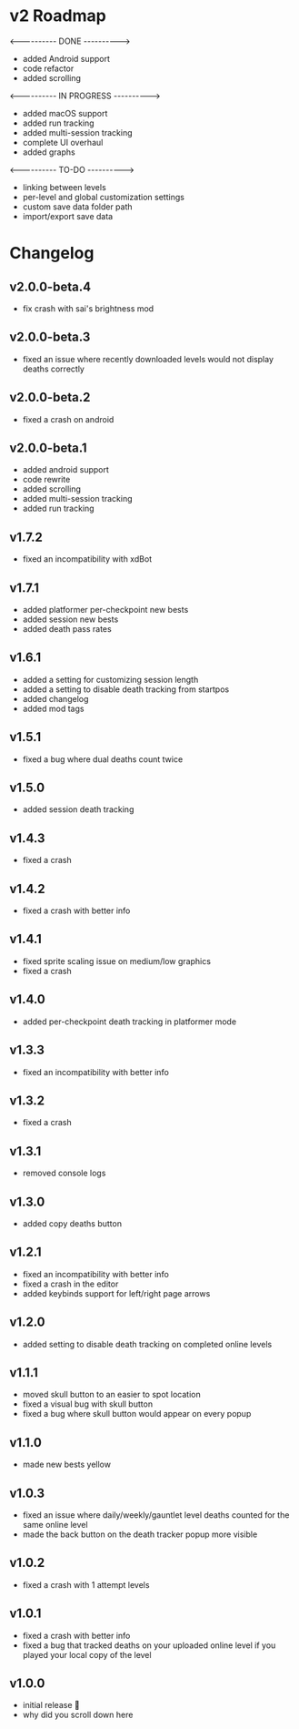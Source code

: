 # v2 Roadmap

<---------- DONE ---------->

- <cg>added Android support</c>
- <cg>code refactor</c>
- <cg>added scrolling</c>

<---------- IN PROGRESS ---------->

- <cg>added macOS support</c>
- <cy>added run tracking</c>
- <cy>added multi-session tracking</c>
- <co>complete UI overhaul</c>
- <co>added graphs</c>

<---------- TO-DO ---------->

- <co>linking between levels</c>
- <co>per-level and global customization settings</c>
- <co>custom save data folder path</c>
- <co>import/export save data</c>

# Changelog
## v2.0.0-beta.4
- fix crash with sai's brightness mod

## v2.0.0-beta.3
- fixed an issue where recently downloaded levels would not display deaths correctly

## v2.0.0-beta.2
- fixed a crash on android

## v2.0.0-beta.1
- added android support
- code rewrite
- added scrolling
- added multi-session tracking
- added run tracking

## v1.7.2
- fixed an incompatibility with xdBot

## v1.7.1
- added platformer per-checkpoint new bests
- added session new bests
- added death pass rates

## v1.6.1
- added a setting for customizing session length
- added a setting to disable death tracking from startpos
- added changelog
- added mod tags

## v1.5.1
- fixed a bug where dual deaths count twice

## v1.5.0
- added session death tracking

## v1.4.3
- fixed a crash

## v1.4.2
- fixed a crash with better info

## v1.4.1
- fixed sprite scaling issue on medium/low graphics
- fixed a crash

## v1.4.0
- added per-checkpoint death tracking in platformer mode

## v1.3.3
- fixed an incompatibility with better info

## v1.3.2
- fixed a crash

## v1.3.1
- removed console logs

## v1.3.0
- added copy deaths button

## v1.2.1
- fixed an incompatibility with better info
- fixed a crash in the editor
- added keybinds support for left/right page arrows

## v1.2.0
- added setting to disable death tracking on completed online levels

## v1.1.1
- moved skull button to an easier to spot location
- fixed a visual bug with skull button
- fixed a bug where skull button would appear on every popup

## v1.1.0
- made new bests yellow

## v1.0.3
- fixed an issue where daily/weekly/gauntlet level deaths counted for the same online level
- made the back button on the death tracker popup more visible

## v1.0.2
- fixed a crash with 1 attempt levels

## v1.0.1
- fixed a crash with better info
- fixed a bug that tracked deaths on your uploaded online level if you played your local copy of the level

## v1.0.0
- initial release :tada:
- why did you scroll down here